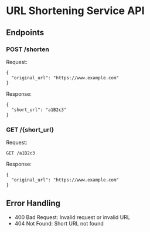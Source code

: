 # URL Shortening Service API

## Endpoints

### POST /shorten

Request:

```
{
  "original_url": "https://www.example.com"
}
```

Response:

```
{
  "short_url": "a1B2c3"
}
```

### GET /{short_url}

Request:

```
GET /a1B2c3
```

Response:

```
{
  "original_url": "https://www.example.com"
}
```

## Error Handling

- 400 Bad Request: Invalid request or invalid URL
- 404 Not Found: Short URL not found